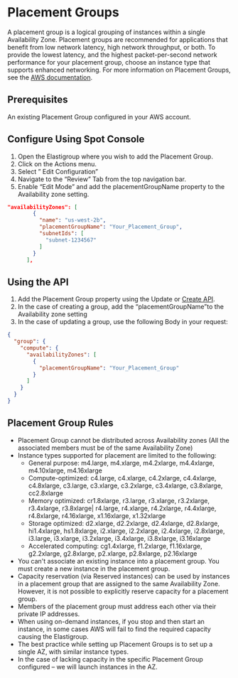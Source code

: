 # Placement Groups

A placement group is a logical grouping of instances within a single Availability Zone. Placement groups are recommended for applications that benefit from low network latency, high network throughput, or both. To provide the lowest latency, and the highest packet-per-second network performance for your placement group, choose an instance type that supports enhanced networking. For more information on Placement Groups, see the [AWS documentation](http://docs.aws.amazon.com/AWSEC2/latest/UserGuide/placement-groups.html).

## Prerequisites

An existing Placement Group configured in your AWS account.

## Configure Using Spot Console

1. Open the Elastigroup where you wish to add the Placement Group.
2. Click on the Actions menu.
3. Select ” Edit Configuration”
4. Navigate to the “Review” Tab from the top navigation bar.
5. Enable “Edit Mode” and add the placementGroupName property to the Availability zone setting.

```json
"availabilityZones": [
        {
          "name": "us-west-2b",
          "placementGroupName": "Your_Placement_Group",
          "subnetIds": [
            "subnet-1234567"
          ]
        }
      ],
```

## Using the API

1. Add the Placement Group property using the Update or [Create API](https://api.spotinst.com/elastigroup/amazon-web-services/create/).
2. In the case of creating a group, add the “placementGroupName”to the Availability zone setting
3. In the case of updating a group, use the following Body in your request:

```json
{
  "group": {
    "compute": {
      "availabilityZones": [
        {
          "placementGroupName": "Your_Placement_Group"
        }
      ]
    }
  }
}
```

## Placement Group Rules

- Placement Group cannot be distributed across Availability zones (All the associated members must be of the same Availability Zone)
- Instance types supported for placement are limited to the following:
  - General purpose: m4.large, m4.xlarge, m4.2xlarge, m4.4xlarge, m4.10xlarge, m4.16xlarge
  - Compute-optimized: c4.large, c4.xlarge, c4.2xlarge, c4.4xlarge, c4.8xlarge, c3.large, c3.xlarge, c3.2xlarge, c3.4xlarge, c3.8xlarge, cc2.8xlarge
  - Memory optimized: cr1.8xlarge, r3.large, r3.xlarge, r3.2xlarge, r3.4xlarge, r3.8xlarge| r4.large, r4.xlarge, r4.2xlarge, r4.4xlarge, r4.8xlarge, r4.16xlarge, x1.16xlarge, x1.32xlarge
  - Storage optimized: d2.xlarge, d2.2xlarge, d2.4xlarge, d2.8xlarge, hi1.4xlarge, hs1.8xlarge, i2.xlarge, i2.2xlarge, i2.4xlarge, i2.8xlarge, i3.large, i3.xlarge, i3.2xlarge, i3.4xlarge, i3.8xlarge, i3.16xlarge
  - Accelerated computing: cg1.4xlarge, f1.2xlarge, f1.16xlarge, g2.2xlarge, g2.8xlarge, p2.xlarge, p2.8xlarge, p2.16xlarge
- You can't associate an existing instance into a placement group. You must create a new instance in the placement group.
- Capacity reservation (via Reserved instances) can be used by instances in a placement group that are assigned to the same Availability Zone. However, it is not possible to explicitly reserve capacity for a placement group.
- Members of the placement group must address each other via their private IP addresses.
- When using on-demand instances, if you stop and then start an instance, in some cases AWS will fail to find the required capacity causing the Elastigroup.
- The best practice while setting up Placement Groups is to set up a single AZ, with similar instance types.
- In the case of lacking capacity in the specific Placement Group configured – we will launch instances in the AZ.
